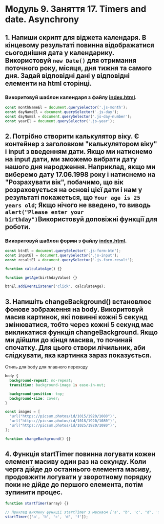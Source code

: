 # Модуль 9. Заняття 17. Timers and date. Asynchrony

## 1. Напиши скрипт для віджета календаря. В кінцевому результаті повинна відображатися сьогоднішня дата у календарику. Використовуй `new Date()` для отримання поточного року, місяця, дня тижня та самого дня. Задай відповідні дані у відповідні елементи на html сторінці.

### Викоритовуй шаблон календаря з файлу [index.html](./index.html).

```js
const monthNameEl = document.querySelector('.js-month');
const dayNameEl = document.querySelector('.js-day');
const dayNumEl = document.querySelector('.js-day-number');
const yearEl = document.querySelector('.js-year');
```

## 2. Потрібно створити калькулятор віку. Є контейнер з заголовком "калькулятором віку" і input з введенням дати. Якщо ми натиснемо на input дати, ми зможемо вибрати дату нашого дня народження. Наприклад, якщо ми виберемо дату 17.06.1998 року і натиснемо на "Розрахувати вік", побачимо, що вік розраховується на основі цієї дати і нам у результаті покажеться, що `Your age is 25 years old`; Якщо нічого не введено, то виводь `alert("Please enter your birthday")`Використовуй доповіжні функції для роботи.

### Викоритовуй шаблон форми з файлу [index.html](./index.html).

```js
const btnEl = document.querySelector('.js-form-btn');
const inputEl = document.querySelector('.js-input');
const resultEl = document.querySelector('.js-form-result');

function calculateAge() {}

function getAge(birthdayValue) {}

btnEl.addEventListener('click', calculateAge);
```

## 3. Напишіть changeBackground() встановлює фонове зображення на body. Викоритовуй масив картинок, які повинні кожні 5 секунд змінюватися, тобто через кожні 5 секунд має викликатися функція changeBackground. Якщо ми дійшли до кінця масива, то починай спочатку. Для цього створи лічильник, аби слідкувати, яка картинка зараз показується.

Стиль для body для плавного переходу

```css
body {
  background-repeat: no-repeat;
  transition: background-image 1s ease-in-out;

  background-position: top;
  background-size: cover;
}
```

```js
const images = [
  'url("https://picsum.photos/id/1015/1920/1080")',
  'url("https://picsum.photos/id/1018/1920/1080")',
  'url("https://picsum.photos/id/1025/1920/1080")',
];

function changeBackground() {}
```

## 4. Функція startTimer повинна логувати кожен елемент масиву один раз на секунду. Коли черга дійде до останнього елемента масиву, продовжити логувати у зворотному порядку поки не дійде до першого елемента, потім зупинити процес.

```js
function startTimer(array) {}

// Приклад виклику функції startTimer з масивом ['a', "b", 'c', "d", 'f']
startTimer(['a', 'b', 'c', 'd', 'f']);
```
